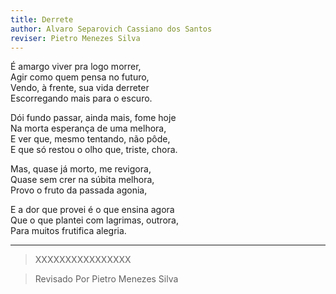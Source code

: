 ```yaml
---
title: Derrete
author: Alvaro Separovich Cassiano dos Santos
reviser: Pietro Menezes Silva
---   
```

É amargo viver pra logo morrer,    
Agir como quem pensa no futuro,    
Vendo, à frente, sua vida derreter    
Escorregando mais para o escuro.    
    
Dói fundo passar, ainda mais, fome hoje    
Na morta esperança de uma melhora,    
E ver que, mesmo tentando, não pôde,    
E que só restou o olho que, triste, chora.    
    
Mas, quase já morto, me revigora,    
Quase sem crer na súbita melhora,    
Provo o fruto da passada agonia,    
    
E a dor que provei é o que ensina agora    
Que o que plantei com lagrimas, outrora,    
Para muitos frutifica alegria.              

______

> XXXXXXXXXXXXXXXX  


> Revisado Por Pietro Menezes Silva
